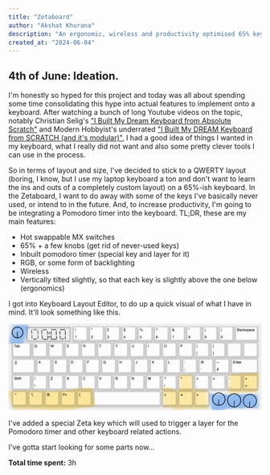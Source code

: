 ```yaml
---
title: "Zetaboard"
author: "Akshat Khurana"
description: "An ergonomic, wireless and productivity optimised 65% keyboard!"
created_at: "2024-06-04"
---
```


## 4th of June: Ideation.
I'm honestly so hyped for this project and today was all about spending some time consolidating this hype into actual features to implement onto a keyboard. After watching a bunch of long Youtube videos on the topic, notably Christian Selig's ["I Built My Dream Keyboard from Absolute Scratch"](https://www.youtube.com/watch?v=7UXsD7nSfDY&t=1179s) and Modern Hobbyist's underrated ["I Built My DREAM Keyboard from SCRATCH (and it's modular)"](https://www.youtube.com/watch?v=KwFWBdfZKnI), I had a good idea of things I wanted in my keyboard, what I really did not want and also some pretty clever tools I can use in the process.

So in terms of layout and size, I've decided to stick to a QWERTY layout (boring, I know, but I use my laptop keyboard a ton and don't want to learn the ins and outs of a completely custom layout) on a 65%-ish keyboard. In the Zetaboard, I want to do away with some of the keys I've basically never used, or intend to in the future. And, to increase productivity, I'm going to be integrating a Pomodoro timer into the keyboard. TL;DR, these are my main features:

- Hot swappable MX switches
- 65% + a few knobs (get rid of never-used keys)
- Inbuilt pomodoro timer (special key and layer for it)
- RGB, or some form of backlighting
- Wireless
- Vertically tilted slightly, so that each key is slightly above the one below (ergonomics)

I got into Keyboard Layout Editor, to do up a quick visual of what I have in mind. It'll look something like this.

![alt text](images/annotated_layout.jpg)

I've added a special Zeta key which will used to trigger a layer for the Pomodoro timer and other keyboard related actions.

I've gotta start looking for some parts now...

**Total time spent:** 3h